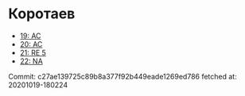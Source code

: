 # Коротаев
- [19: AC](19.md)
- [20: AC](20.md)
- [21: RE 5](21.md)
- [22: NA](22.md)

Commit: c27ae139725c89b8a377f92b449eade1269ed786
 fetched at: 20201019-180224
